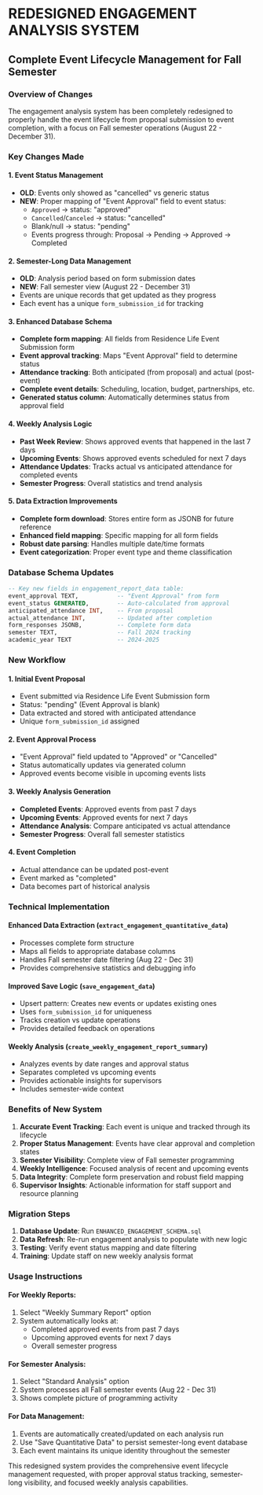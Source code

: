 # REDESIGNED ENGAGEMENT ANALYSIS SYSTEM
## Complete Event Lifecycle Management for Fall Semester

### Overview of Changes

The engagement analysis system has been completely redesigned to properly handle the event lifecycle from proposal submission to event completion, with a focus on Fall semester operations (August 22 - December 31).

### Key Changes Made

#### 1. Event Status Management
- **OLD**: Events only showed as "cancelled" vs generic status
- **NEW**: Proper mapping of "Event Approval" field to event status:
  - `Approved` → status: "approved" 
  - `Cancelled`/`Canceled` → status: "cancelled"
  - Blank/null → status: "pending"
  - Events progress through: Proposal → Pending → Approved → Completed

#### 2. Semester-Long Data Management
- **OLD**: Analysis period based on form submission dates
- **NEW**: Fall semester view (August 22 - December 31)
- Events are unique records that get updated as they progress
- Each event has a unique `form_submission_id` for tracking

#### 3. Enhanced Database Schema
- **Complete form mapping**: All fields from Residence Life Event Submission form
- **Event approval tracking**: Maps "Event Approval" field to determine status
- **Attendance tracking**: Both anticipated (from proposal) and actual (post-event)
- **Complete event details**: Scheduling, location, budget, partnerships, etc.
- **Generated status column**: Automatically determines status from approval field

#### 4. Weekly Analysis Logic
- **Past Week Review**: Shows approved events that happened in the last 7 days
- **Upcoming Events**: Shows approved events scheduled for next 7 days  
- **Attendance Updates**: Tracks actual vs anticipated attendance for completed events
- **Semester Progress**: Overall statistics and trend analysis

#### 5. Data Extraction Improvements
- **Complete form download**: Stores entire form as JSONB for future reference
- **Enhanced field mapping**: Specific mapping for all form fields
- **Robust date parsing**: Handles multiple date/time formats
- **Event categorization**: Proper event type and theme classification

### Database Schema Updates

```sql
-- Key new fields in engagement_report_data table:
event_approval TEXT,           -- "Event Approval" from form
event_status GENERATED,        -- Auto-calculated from approval
anticipated_attendance INT,    -- From proposal
actual_attendance INT,         -- Updated after completion
form_responses JSONB,          -- Complete form data
semester TEXT,                 -- Fall 2024 tracking
academic_year TEXT             -- 2024-2025
```

### New Workflow

#### 1. Initial Event Proposal
- Event submitted via Residence Life Event Submission form
- Status: "pending" (Event Approval is blank)
- Data extracted and stored with anticipated attendance
- Unique `form_submission_id` assigned

#### 2. Event Approval Process  
- "Event Approval" field updated to "Approved" or "Cancelled"
- Status automatically updates via generated column
- Approved events become visible in upcoming events lists

#### 3. Weekly Analysis Generation
- **Completed Events**: Approved events from past 7 days
- **Upcoming Events**: Approved events for next 7 days  
- **Attendance Analysis**: Compare anticipated vs actual attendance
- **Semester Progress**: Overall fall semester statistics

#### 4. Event Completion
- Actual attendance can be updated post-event
- Event marked as "completed" 
- Data becomes part of historical analysis

### Technical Implementation

#### Enhanced Data Extraction (`extract_engagement_quantitative_data`)
- Processes complete form structure
- Maps all fields to appropriate database columns
- Handles Fall semester date filtering (Aug 22 - Dec 31)
- Provides comprehensive statistics and debugging info

#### Improved Save Logic (`save_engagement_data`)
- Upsert pattern: Creates new events or updates existing ones
- Uses `form_submission_id` for uniqueness
- Tracks creation vs update operations
- Provides detailed feedback on operations

#### Weekly Analysis (`create_weekly_engagement_report_summary`)
- Analyzes events by date ranges and approval status
- Separates completed vs upcoming events
- Provides actionable insights for supervisors
- Includes semester-wide context

### Benefits of New System

1. **Accurate Event Tracking**: Each event is unique and tracked through its lifecycle
2. **Proper Status Management**: Events have clear approval and completion states  
3. **Semester Visibility**: Complete view of Fall semester programming
4. **Weekly Intelligence**: Focused analysis of recent and upcoming events
5. **Data Integrity**: Complete form preservation and robust field mapping
6. **Supervisor Insights**: Actionable information for staff support and resource planning

### Migration Steps

1. **Database Update**: Run `ENHANCED_ENGAGEMENT_SCHEMA.sql`
2. **Data Refresh**: Re-run engagement analysis to populate with new logic
3. **Testing**: Verify event status mapping and date filtering
4. **Training**: Update staff on new weekly analysis format

### Usage Instructions

#### For Weekly Reports:
1. Select "Weekly Summary Report" option
2. System automatically looks at:
   - Completed approved events from past 7 days
   - Upcoming approved events for next 7 days
   - Overall semester progress

#### For Semester Analysis:  
1. Select "Standard Analysis" option
2. System processes all Fall semester events (Aug 22 - Dec 31)
3. Shows complete picture of programming activity

#### For Data Management:
1. Events are automatically created/updated on each analysis run
2. Use "Save Quantitative Data" to persist semester-long event database
3. Each event maintains its unique identity throughout the semester

This redesigned system provides the comprehensive event lifecycle management requested, with proper approval status tracking, semester-long visibility, and focused weekly analysis capabilities.